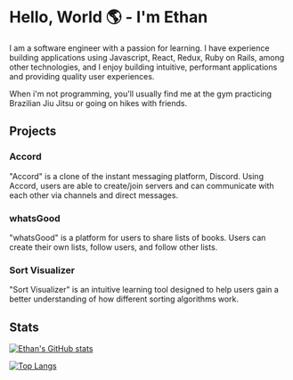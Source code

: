 # Hello, World 🌎 - I'm Ethan

I am a software engineer with a passion for learning. I have experience building applications using Javascript, React, Redux, Ruby on Rails, among other technologies, and I enjoy building intuitive, performant applications and providing quality user experiences.

When i'm not programming, you'll usually find me at the gym practicing Brazilian Jiu Jitsu or going on hikes with friends.

## Projects

### Accord

"Accord" is a clone of the instant messaging platform, Discord. Using Accord, users are able to create/join servers and can communicate with each other via channels and direct messages.

### whatsGood

"whatsGood" is a platform for users to share lists of books. Users can create their own lists, follow users, and follow other lists.

### Sort Visualizer

"Sort Visualizer" is an intuitive learning tool designed to help users gain a better understanding of how different sorting algorithms work.

## Stats

[![Ethan's GitHub stats](https://github-readme-stats.vercel.app/api?username=ethangumin&hide=stars&theme=great-gatsby)](https://github.com/ethangumin/github-readme-stats)

[![Top Langs](https://github-readme-stats.vercel.app/api/top-langs/?username=ethangumin&theme=great-gatsby&layout=compact)](https://github.com/ethangumin/github-readme-stats)
